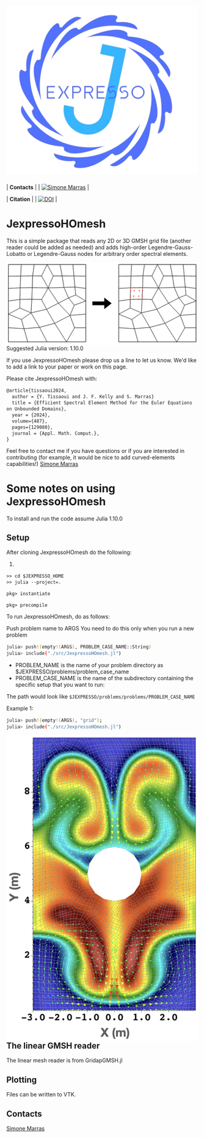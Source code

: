 # <img src="https://github.com/smarras79/JexpressoHOmesh/blob/master/assets/logo-ext2.png" width="500" title="JexpressoOHmesh">

| **Contacts**  |
| [![Simone Marras](https://img.shields.io/badge/Simone%20Marras-smarras%40njit.edu-8e7cc3)](mailto:smarras@njit.edu) |

| **Citation** |
| [![DOI](https://img.shields.io/badge/article-arXiv:2401.05624-green)](https://doi.org/10.1016/j.amc.2024.129080) |

# JexpressoHOmesh
This is a simple package that reads any 2D or 3D GMSH grid file (another reader could be added as needed) and adds high-order Legendre-Gauss-Lobatto or Legendre-Gauss nodes for arbitrary order spectral elements.

<img src="assets/linearToHO.png"
     alt="Markdown icon"
     style="float: left; margin-right: 5px;" />

Suggested Julia version: 1.10.0

If you use JexpressoHOmesh please drop us a line to let us know. We'd like to add a link to your paper or work on this page.

Please cite JexpressoHOmesh with:

```
@article{tissaoui2024,
  author = {Y. Tissaoui and J. F. Kelly and S. Marras}
  title = {Efficient Spectral Element Method for the Euler Equations on Unbounded Domains},
  year = {2024},
  volume={487},
  pages={129080}, 
  journal = {Appl. Math. Comput.},
}
```

Feel free to contact me if you have questions or if you are interested in contributing (for example, it would be nice to add curved-elements capabilities!)
[Simone Marras](mailto:smarras@njit.edu)


# Some notes on using JexpressoHOmesh

To install and run the code assume Julia 1.10.0

## Setup 

After cloning JexpressoHOmesh do the following:

1.
```bashx
>> cd $JEXPRESSO_HOME
>> julia --project=.
```

```
pkg> instantiate
```
```
pkg> precompile
```


To run JexpressoHOmesh, do as follows:

Push problem name to ARGS
You need to do this only when you run a new problem
```bash
julia> push!(empty!(ARGS), PROBLEM_CASE_NAME::String)
julia> include("./src/JexpressoHOmesh.jl")
```

* PROBLEM_NAME is the name of your problem directory as $JEXPRESSO/problems/problem_case_name
* PROBLEM_CASE_NAME is the name of the subdirectory containing the specific setup that you want to run: 

The path would look like 
```$JEXPRESSO/problems/problems/PROBLEM_CASE_NAME```

Example 1:
```bash
julia> push!(empty!(ARGS), "grid");
julia> include("./src/JexpressoHOmesh.jl")
```

<img src="assets/jexpresso2.png"
     alt="Markdown icon"
     style="float: left; margin-right: 5px;" />

## The linear GMSH reader
The linear mesh reader is from GridapGMSH.jl

## Plotting
Files can be written to VTK. 

## Contacts
[Simone Marras](mailto:smarras@njit.edu)
